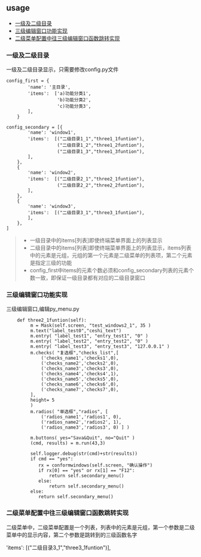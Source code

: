 ## usage

* [一级及二级目录](#一级及二级目录)
* [三级编辑窗口功能实现](#三级编辑窗口功能实现)
* [二级菜单配置中往三级编辑窗口函数跳转实现](#二级菜单配置中往三级编辑窗口函数跳转实现)

### 一级及二级目录

一级及二级目录显示，只需要修改config.py文件
```
config_first = {
        'name': '主目录',
        'items':  ['a)功能分类1', 
                   'b)功能分类2',
                   'c)功能分类3',
        ],
    }

config_secondary = [{
        'name': 'window1',
        'items':  [("二级目录1_1","three1_1funtion"),
                   ("二级目录1_2","three1_2funtion"),
                   ("二级目录1_3","three1_3funtion"),
        ],
    },
    {
        'name': 'window2',
        'items':  [("二级目录2_1","three2_1funtion"),
                   ("二级目录2_2","three2_2funtion"),
        ],
    },
    {
        'name': 'window3',
        'items':  [("二级目录3_1","three3_1funtion"),
        ],
    },
]
```
> * 一级目录中的items[列表]即使终端菜单界面上的列表显示
> * 二级目录中的items[列表]即使终端菜单界面上的列表显示，items列表中的元素是元组，元组的第一个元素是二级菜单的列表项，第二个元素是指定三级的功能
> * config_first中items的元素个数必须和config_secondary列表的元素个数一致，即保证一级目录都有对应的二级目录窗口

### 三级编辑窗口功能实现

三级编辑窗口,编辑py_menu.py
```
    def three2_1funtion(self):
         m = Mask(self.screen, "test_windows2_1", 35 )
         m.text("label_test0","ceshi_text")
         m.entry( "label_test1", "entry_test1", "0" )
         m.entry( "label_test2", "entry_test2", "0" )
         m.entry( "label_test3", "entry_test3", "127.0.0.1" )
         m.checks( "复选框","checks_list",[
             ('checks_name1','checks1',0),
             ('checks_name2','checks2',0),
             ('checks_name3','checks3',0),
             ('checks_name4','checks4',1),
             ('checks_name5','checks5',0),
             ('checks_name6','checks6',0),
             ('checks_name7','checks7',0),
         ],
         height= 5
         )    
         m.radios( "单选框","radios", [ 
             ('radios_name1','radios1', 0), 
             ('radios_name2','radios2', 1), 
             ('radios_name3','radios3', 0) ] )  
         
         m.buttons( yes="Sava&Quit", no="Quit" )
         (cmd, results) = m.run(43,3)
         
         self.logger.debug(str(cmd)+str(results))
         if cmd == "yes":
            rx = conformwindows(self.screen, "确认操作")
            if rx[0] == "yes" or rx[1] == "F12":
                return self.secondary_menu()
            else:
                return self.secondary_menu()
         else:
            return self.secondary_menu()

```


### 二级菜单配置中往三级编辑窗口函数跳转实现

二级菜单中，二级菜单配置是一个列表，列表中的元素是元组，第一个参数是二级菜单中的显示内容，第二个参数是跳转到的三级函数名字

'items':  [("二级目录3_1","three3_1funtion")],
